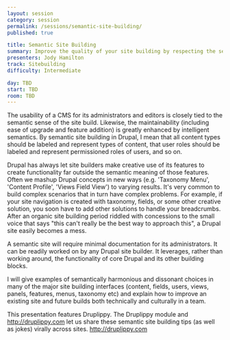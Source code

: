 ```yaml
---
layout: session
category: session
permalink: /sessions/semantic-site-building/
published: true

title: Semantic Site Building
summary: Improve the quality of your site building by respecting the semantics of Drupal building blocks and the naming schemes you use.
presenters: Jody Hamilton
track: Sitebuilding
difficulty: Intermediate

day: TBD
start: TBD
room: TBD
---
```


The usability of a CMS for its administrators and editors is closely tied to the semantic sense of the site build. Likewise, the maintainability (including ease of upgrade and feature addition) is greatly enhanced by intelligent semantics. By semantic site building in Drupal, I mean that all content types should be labeled and represent types of content, that user roles should be labeled and represent permissioned roles of users, and so on.

Drupal has always let site builders make creative use of its features to create functionality far outside the semantic meaning of those features. Often we mashup Drupal concepts in new ways (e.g. 'Taxonomy Menu', 'Content Profile', 'Views Field View') to varying results. It's very common to build complex scenarios that in turn have complex problems. For example, if your site navigation is created with taxonomy, fields, or some other creative solution, you soon have to add other solutions to handle your breadcrumbs. After an organic site building period riddled with concessions to the small voice that says "this can't really be the best way to approach this", a Drupal site easily becomes a mess.

A semantic site will require minimal documentation for its administrators. It can be readily worked on by any Drupal site builder. It leverages, rather than working around, the functionality of core Drupal and its other building blocks.

I will give examples of semantically harmonious and dissonant choices in many of the major site building interfaces (content, fields, users, views, panels, features, menus, taxonomy etc) and explain how to improve an existing site and future builds both technically and culturally in a team.

This presentation features Druplippy. The Druplippy module and http://druplippy.com let us share these semantic site building tips (as well as jokes) virally across sites. http://druplippy.com
